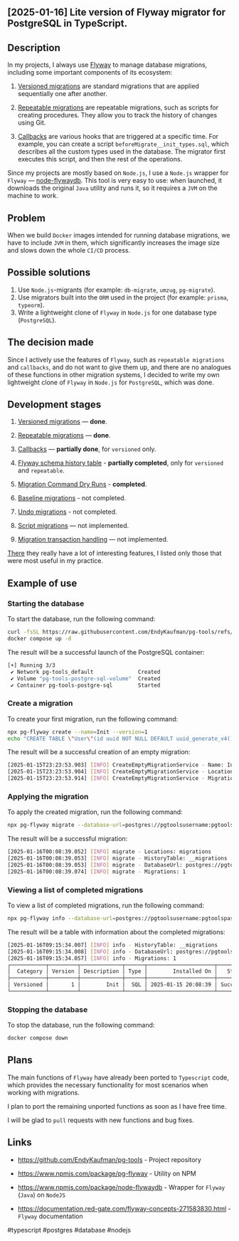 ## [2025-01-16] Lite version of Flyway migrator for PostgreSQL in TypeScript.

## Description

In my projects, I always use [Flyway](https://documentation.red-gate.com/fd/installers-172490864.html) to manage database migrations, including some important components of its ecosystem:

1. [Versioned migrations](https://documentation.red-gate.com/fd/versioned-migrations-273973333.html) are standard migrations that are applied sequentially one after another.
2. [Repeatable migrations](https://documentation.red-gate.com/fd/repeatable-migrations-273973335.html) are repeatable migrations, such as scripts for creating procedures. They allow you to track the history of changes using Git.

3. [Callbacks](https://documentation.red-gate.com/fd/callbacks-275218509.html) are various hooks that are triggered at a specific time. For example, you can create a script `beforeMigrate__init_types.sql`, which describes all the custom types used in the database. The migrator first executes this script, and then the rest of the operations.

Since my projects are mostly based on `Node.js`, I use a `Node.js` wrapper for `Flyway` — [node-flywaydb](https://www.npmjs.com/package/node-flywaydb). This tool is very easy to use: when launched, it downloads the original `Java` utility and runs it, so it requires a `JVM` on the machine to work.

## Problem

When we build `Docker` images intended for running database migrations, we have to include `JVM` in them, which significantly increases the image size and slows down the whole `CI/CD` process.

## Possible solutions

1. Use `Node.js`-migrants (for example: `db-migrate`, `umzug`, `pg-migrate`).
2. Use migrators built into the `ORM` used in the project (for example: `prisma`, `typeorm`).
3. Write a lightweight clone of `Flyway` in `Node.js` for one database type (`PostgreSQL`).

## The decision made

Since I actively use the features of `Flyway`, such as `repeatable migrations` and `callbacks`, and do not want to give them up, and there are no analogues of these functions in other migration systems, I decided to write my own lightweight clone of `Flyway` in `Node.js` for `PostgreSQL`, which was done.

## Development stages

1. [Versioned migrations](https://documentation.red-gate.com/fd/versioned-migrations-273973333.html) — **done**.
2. [Repeatable migrations](https://documentation.red-gate.com/fd/repeatable-migrations-273973335.html) — **done**.
3. [Callbacks](https://documentation.red-gate.com/fd/callbacks-275218509.html) — **partially done**, for `versioned` only.
4. [Flyway schema history table](https://documentation.red-gate.com/fd/flyway-schema-history-table-273973417.html) - **partially completed**, only for `versioned` and `repeatable`.
5. [Migration Command Dry Runs](https://documentation.red-gate.com/fd/migration-command-dry-runs-275218517.html) - **completed**.
6. [Baseline migrations](https://documentation.red-gate.com/fd/baseline-migrations-273973336.html) - not completed.
7. [Undo migrations](https://documentation.red-gate.com/fd/baseline-migrations-273973336.html) - not completed.
8. [Script migrations](https://documentation.red-gate.com/fd/script-migrations-273973390.html) — not implemented.

9. [Migration transaction handling](https://documentation.red-gate.com/fd/migration-transaction-handling-273973399.html) — not implemented.

[There](https://github.com/flyway/flyway/blob/main/documentation/Flyway%20CLI%20and%20API/Concepts/Migrations.md) they really have a lot of interesting features, I listed only those that were most useful in my practice.

## Example of use

### Starting the database

To start the database, run the following command:

```sh
curl -fsSL https://raw.githubusercontent.com/EndyKaufman/pg-tools/refs/heads/master/docker-compose.yml -o docker-compose.yml
docker compose up -d
```

The result will be a successful launch of the PostgreSQL container:

```sh
[+] Running 3/3
 ✔ Network pg-tools_default              Created                         0.1s
 ✔ Volume "pg-tools-postgre-sql-volume"  Created                         0.0s
 ✔ Container pg-tools-postgre-sql        Started                         0.2s
```

### Create a migration

To create your first migration, run the following command:

```sh
npx pg-flyway create --name=Init --version=1
echo "CREATE TABLE \"User\"(id uuid NOT NULL DEFAULT uuid_generate_v4() constraint PK_USER primary key,email varchar(20));" > migrations/V1__Init.sql
```

The result will be a successful creation of an empty migration:

```sh
[2025-01-15T23:23:53.903] [INFO] CreateEmptyMigrationService - Name: Init
[2025-01-15T23:23:53.904] [INFO] CreateEmptyMigrationService - Locations: migrations
[2025-01-15T23:23:53.914] [INFO] CreateEmptyMigrationService - Migration "migrations/V1__Init.sql" was created successfully!
```

### Applying the migration

To apply the created migration, run the following command:

```sh
npx pg-flyway migrate --database-url=postgres://pgtoolsusername:pgtoolspassword@localhost:5432/pgtoolsdatabase?schema=public
```

The result will be a successful migration:

```sh
[2025-01-16T00:08:39.052] [INFO] migrate - Locations: migrations
[2025-01-16T00:08:39.053] [INFO] migrate - HistoryTable: __migrations
[2025-01-16T00:08:39.053] [INFO] migrate - DatabaseUrl: postgres://pgtoolsusername:pgtoolspassword@localhost:5432/pgtoolsdatabase?schema=public
[2025-01-16T00:08:39.074] [INFO] migrate - Migrations: 1
```

### Viewing a list of completed migrations

To view a list of completed migrations, run the following command:

```sh
npx pg-flyway info --database-url=postgres://pgtoolsusername:pgtoolspassword@localhost:5432/pgtoolsdatabase?schema=public
```

The result will be a table with information about the completed migrations:

```sh
[2025-01-16T09:15:34.007] [INFO] info - HistoryTable: __migrations
[2025-01-16T09:15:34.008] [INFO] info - DatabaseUrl: postgres://pgtoolsusername:pgtoolspassword@localhost:5432/pgtoolsdatabase?schema=public
[2025-01-16T09:15:34.057] [INFO] info - Migrations: 1
┌───────────┬─────────┬─────────────┬──────┬─────────────────────┬─────────┬──────────┐
│  Category │ Version │ Description │ Type │        Installed On │   State │ Undoable │
├───────────┼─────────┼─────────────┼──────┼─────────────────────┼─────────┼──────────┤
│ Versioned │       1 │        Init │  SQL │ 2025-01-15 20:08:39 │ Success │       No │
└───────────┴─────────┴─────────────┴──────┴─────────────────────┴─────────┴──────────┘
```

### Stopping the database

To stop the database, run the following command:

```sh
docker compose down
```

## Plans

The main functions of `Flyway` have already been ported to `Typescript` code, which provides the necessary functionality for most scenarios when working with migrations.

I plan to port the remaining unported functions as soon as I have free time.

I will be glad to `pull` requests with new functions and bug fixes.

## Links

- https://github.com/EndyKaufman/pg-tools - Project repository

- https://www.npmjs.com/package/pg-flyway - Utility on NPM

- https://www.npmjs.com/package/node-flywaydb - Wrapper for `Flyway` (`Java`) on `NodeJS`

- https://documentation.red-gate.com/flyway-concepts-271583830.html - `Flyway` documentation

#typescript #postgres #database #nodejs
